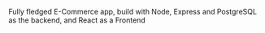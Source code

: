 Fully fledged E-Commerce app, build with Node, Express and PostgreSQL as the
backend, and React as a Frontend


